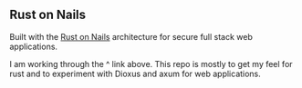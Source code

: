 ## Rust on Nails

Built with the [Rust on Nails](https://rust-on-nails.com/) architecture for secure full stack web applications.

I am working through the ^ link above. This repo is mostly to get my feel for rust and to experiment with Dioxus and axum for web applications. 